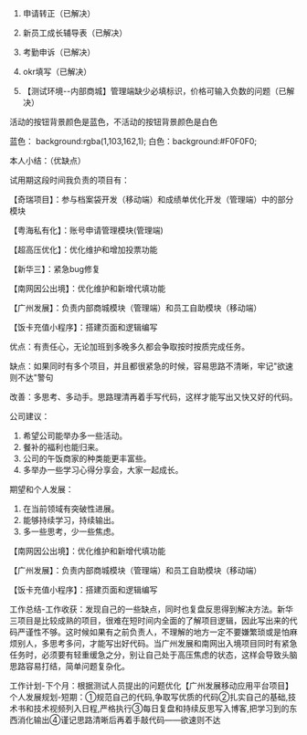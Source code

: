 1. 申请转正（已解决）
2. 新员工成长辅导表（已解决）
3. 考勤申诉（已解决）
4. okr填写（已解决）

1. 【测试环境--内部商城】管理端缺少必填标识，价格可输入负数的问题（已解决）

活动的按钮背景颜色是蓝色，不活动的按钮背景颜色是白色    

蓝色： background:rgba(1,103,162,1);    白色：background:#F0F0F0;





























本人小结：（优缺点）

试用期这段时间我负责的项目有：


【奇瑞项目】：参与档案袋开发（移动端）和成绩单优化开发（管理端）中的部分模块

【粤海私有化】：账号申请管理模块(管理端)

【超高压优化】：优化维护和增加投票功能

【新华三】：紧急bug修复



【南网因公出境】：优化维护和新增代填功能

【广州发展】：负责内部商城模块（管理端）和员工自助模块（移动端）

【饭卡充值小程序】：搭建页面和逻辑编写

优点：有责任心，无论加班到多晚多久都会争取按时按质完成任务。

缺点：如果同时有多个项目，并且都很紧急的时候，容易思路不清晰，牢记"欲速则不达"警句

改善：多思考、多动手。思路理清再着手写代码，这样才能写出又快又好的代码。



公司建议：

1. 希望公司能举办多一些活动。
2. 餐补的福利也能归来。
3. 公司的午饭商家的种类能更丰富些。
4. 多举办一些学习心得分享会，大家一起成长。

期望和个人发展：

1. 在当前领域有突破性进展。
2. 能够持续学习，持续输出。
3. 多一些思考，少一些焦虑。







【南网因公出境】：优化维护和新增代填功能

【广州发展】：负责内部商城模块（管理端）和员工自助模块（移动端）

【饭卡充值小程序】：搭建页面和逻辑编写

工作总结-工作收获：发现自己的一些缺点，同时也复盘反思得到解决方法。新华三项目是比较成熟的项目，很难在短时间内全面的了解项目逻辑，因此写出来的代码严谨性不够。这时候如果有之前负责人，不理解的地方一定不要嫌繁琐或是怕麻烦别人，多思考多问，才能写出好代码。当广州发展和南网出入境项目同时有紧急任务时，必须要有轻重缓急之分，别让自己处于高压焦虑的状态，这样会导致头脑思路容易打结，简单问题复杂化。

工作计划-下个月：根据测试人员提出的问题优化【广州发展移动应用平台项目】
个人发展规划-短期：①规范自己的代码,争取写优质的代码②扎实自己的基础,技术书和技术视频列入日程,严格执行③每日复盘和持续反思写入博客,把学习到的东西消化输出④谨记思路清晰后再着手敲代码——欲速则不达

